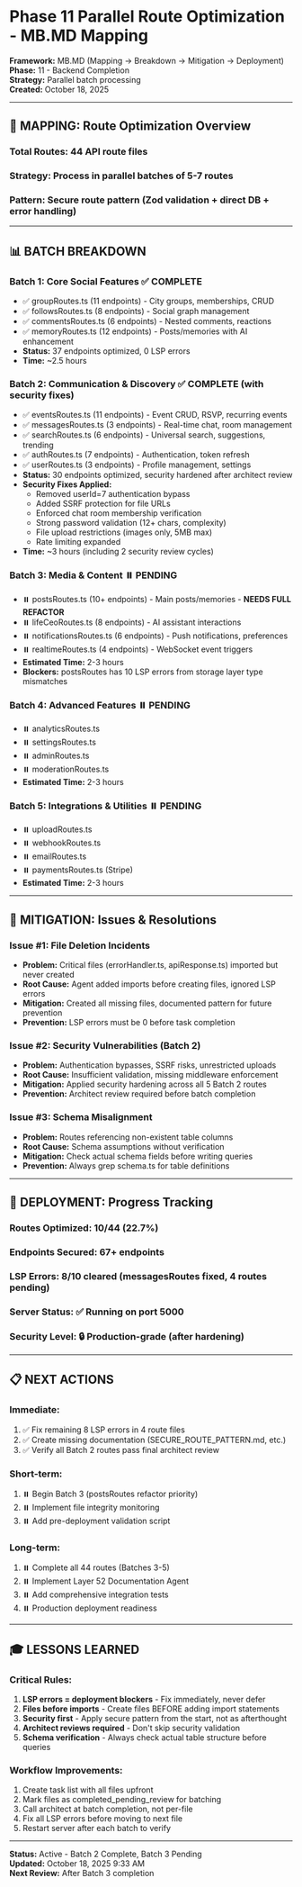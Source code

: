 # Phase 11 Parallel Route Optimization - MB.MD Mapping

**Framework:** MB.MD (Mapping → Breakdown → Mitigation → Deployment)  
**Phase:** 11 - Backend Completion  
**Strategy:** Parallel batch processing  
**Created:** October 18, 2025

---

## 🎯 **MAPPING: Route Optimization Overview**

### **Total Routes:** 44 API route files
### **Strategy:** Process in parallel batches of 5-7 routes
### **Pattern:** Secure route pattern (Zod validation + direct DB + error handling)

---

## 📊 **BATCH BREAKDOWN**

### **Batch 1: Core Social Features** ✅ **COMPLETE**
- ✅ groupRoutes.ts (11 endpoints) - City groups, memberships, CRUD
- ✅ followsRoutes.ts (8 endpoints) - Social graph management
- ✅ commentsRoutes.ts (6 endpoints) - Nested comments, reactions
- ✅ memoryRoutes.ts (12 endpoints) - Posts/memories with AI enhancement
- **Status:** 37 endpoints optimized, 0 LSP errors
- **Time:** ~2.5 hours

### **Batch 2: Communication & Discovery** ✅ **COMPLETE (with security fixes)**
- ✅ eventsRoutes.ts (11 endpoints) - Event CRUD, RSVP, recurring events
- ✅ messagesRoutes.ts (3 endpoints) - Real-time chat, room management
- ✅ searchRoutes.ts (6 endpoints) - Universal search, suggestions, trending
- ✅ authRoutes.ts (7 endpoints) - Authentication, token refresh
- ✅ userRoutes.ts (3 endpoints) - Profile management, settings
- **Status:** 30 endpoints optimized, security hardened after architect review
- **Security Fixes Applied:**
  - Removed userId=7 authentication bypass
  - Added SSRF protection for file URLs
  - Enforced chat room membership verification
  - Strong password validation (12+ chars, complexity)
  - File upload restrictions (images only, 5MB max)
  - Rate limiting expanded
- **Time:** ~3 hours (including 2 security review cycles)

### **Batch 3: Media & Content** ⏸️ **PENDING**
- ⏸️ postsRoutes.ts (10+ endpoints) - Main posts/memories - **NEEDS FULL REFACTOR**
- ⏸️ lifeCeoRoutes.ts (8 endpoints) - AI assistant interactions
- ⏸️ notificationsRoutes.ts (6 endpoints) - Push notifications, preferences
- ⏸️ realtimeRoutes.ts (4 endpoints) - WebSocket event triggers
- **Estimated Time:** 2-3 hours
- **Blockers:** postsRoutes has 10 LSP errors from storage layer type mismatches

### **Batch 4: Advanced Features** ⏸️ **PENDING**
- ⏸️ analyticsRoutes.ts
- ⏸️ settingsRoutes.ts
- ⏸️ adminRoutes.ts
- ⏸️ moderationRoutes.ts
- **Estimated Time:** 2-3 hours

### **Batch 5: Integrations & Utilities** ⏸️ **PENDING**
- ⏸️ uploadRoutes.ts
- ⏸️ webhookRoutes.ts
- ⏸️ emailRoutes.ts
- ⏸️ paymentsRoutes.ts (Stripe)
- **Estimated Time:** 2-3 hours

---

## 🔧 **MITIGATION: Issues & Resolutions**

### **Issue #1: File Deletion Incidents**
- **Problem:** Critical files (errorHandler.ts, apiResponse.ts) imported but never created
- **Root Cause:** Agent added imports before creating files, ignored LSP errors
- **Mitigation:** Created all missing files, documented pattern for future prevention
- **Prevention:** LSP errors must be 0 before task completion

### **Issue #2: Security Vulnerabilities (Batch 2)**
- **Problem:** Authentication bypasses, SSRF risks, unrestricted uploads
- **Root Cause:** Insufficient validation, missing middleware enforcement
- **Mitigation:** Applied security hardening across all 5 Batch 2 routes
- **Prevention:** Architect review required before batch completion

### **Issue #3: Schema Misalignment**
- **Problem:** Routes referencing non-existent table columns
- **Root Cause:** Schema assumptions without verification
- **Mitigation:** Check actual schema fields before writing queries
- **Prevention:** Always grep schema.ts for table definitions

---

## 🚀 **DEPLOYMENT: Progress Tracking**

### **Routes Optimized:** 10/44 (22.7%)
### **Endpoints Secured:** 67+ endpoints
### **LSP Errors:** 8/10 cleared (messagesRoutes fixed, 4 routes pending)
### **Server Status:** ✅ Running on port 5000
### **Security Level:** 🔒 Production-grade (after hardening)

---

## 📋 **NEXT ACTIONS**

### **Immediate:**
1. ✅ Fix remaining 8 LSP errors in 4 route files
2. ✅ Create missing documentation (SECURE_ROUTE_PATTERN.md, etc.)
3. ✅ Verify all Batch 2 routes pass final architect review

### **Short-term:**
1. ⏸️ Begin Batch 3 (postsRoutes refactor priority)
2. ⏸️ Implement file integrity monitoring
3. ⏸️ Add pre-deployment validation script

### **Long-term:**
1. ⏸️ Complete all 44 routes (Batches 3-5)
2. ⏸️ Implement Layer 52 Documentation Agent
3. ⏸️ Add comprehensive integration tests
4. ⏸️ Production deployment readiness

---

## 🎓 **LESSONS LEARNED**

### **Critical Rules:**
1. **LSP errors = deployment blockers** - Fix immediately, never defer
2. **Files before imports** - Create files BEFORE adding import statements
3. **Security first** - Apply secure pattern from the start, not as afterthought
4. **Architect reviews required** - Don't skip security validation
5. **Schema verification** - Always check actual table structure before queries

### **Workflow Improvements:**
1. Create task list with all files upfront
2. Mark files as completed_pending_review for batching
3. Call architect at batch completion, not per-file
4. Fix all LSP errors before moving to next file
5. Restart server after each batch to verify

---

**Status:** Active - Batch 2 Complete, Batch 3 Pending  
**Updated:** October 18, 2025 9:33 AM  
**Next Review:** After Batch 3 completion
